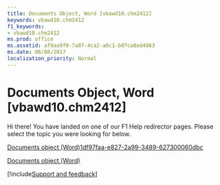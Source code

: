 ```yaml
---
title: Documents Object, Word [vbawd10.chm2412]
keywords: vbawd10.chm2412
f1_keywords:
- vbawd10.chm2412
ms.prod: office
ms.assetid: af0aa9f0-7a87-4ca2-a0c1-b07ca8ed4863
ms.date: 06/08/2017
localization_priority: Normal
---
```



# Documents Object, Word [vbawd10.chm2412]

Hi there! You have landed on one of our F1 Help redirector pages. Please select the topic you were looking for below.

[Documents object (Word)1df97faa-e827-2a99-3489-627300060dbc](http://msdn.microsoft.com/library/1df97faa-e827-2a99-3489-627300060dbc%28Office.15%29.aspx)

[Documents object (Word)](http://msdn.microsoft.com/library/fc4ac973-19c1-703a-5538-f4426b8b7564%28Office.15%29.aspx)

[!include[Support and feedback](~/includes/feedback-boilerplate.md)]